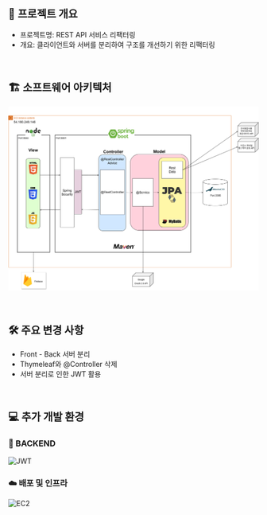 <br/>

## 📌 프로젝트 개요

- 프로젝트명: REST API 서비스 리팩터링  
- 개요: 클라이언트와 서버를 분리하여 구조를 개선하기 위한 리팩터링

<br/>

## 🏗️ 소프트웨어 아키텍처
![2차 스프린트](./2차%20스프린트.png)

<br/>

## 🛠️ 주요 변경 사항

 - Front - Back 서버 분리
 - Thymeleaf와 @Controller 삭제
 - 서버 분리로 인한 JWT 활용

<br/>

## 💻 추가 개발 환경

### 🧠 BACKEND
![JWT](https://img.shields.io/badge/JWT-000000?style=flat-square&logo=jsonwebtokens&logoColor=white)

### ☁️ 배포 및 인프라
![EC2](https://img.shields.io/badge/AWS_EC2-FF9900?style=flat-square&logo=amazon-ec2&logoColor=white)


